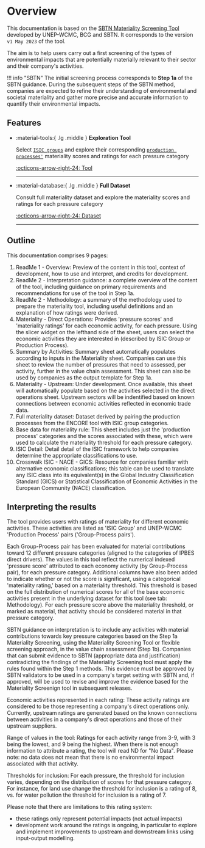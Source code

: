 
# Overview

This documentation is based on the [SBTN Materiality Screening Tool](https://sciencebasedtargetsnetwork.org/wp-content/uploads/2023/05/SBTN-Materiality-Screening-Tool-v1.xlsx) developed by UNEP-WCMC, BCG and SBTN. It corresponds to the version `v1 May 2023` of the tool.

The aim is to help users carry out a first screening of the types of environmental impacts that are potentially materially relevant to their sector and their company's activities.

!!! info "SBTN"
    The initial screening process corresponds to **Step 1a** of the SBTN guidance. During the subsequent steps of the SBTN method, companies are expected to refine their understanding of environmental and societal materiality and gather more precise and accurate information to quantify their environmental impacts.

<!-- !!! note
    This tool is currently in its 'beta' form. Functionalities, like the screening of  pressures in a company's upstream, are not currently available. Updates are expected in the near future. -->

## Features

-   :material-tools:{ .lg .middle } __Exploration Tool__

    Select [`ISIC groups`](definitions.md#isic-group) and explore their corresponding [`production processes'`](definitions.md#production-process) materiality scores and ratings for each pressure category

    [:octicons-arrow-right-24: Tool](direct-operations.md)

    ---

-   :material-database:{ .lg .middle } __Full Dataset__

    Consult full materiality dataset and explore the materiality scores and ratings for each pressure category

    [:octicons-arrow-right-24: Dataset](full-materiality-dataset.md)

    ---

<!-- TODO -->
<!-- -   :material-format-font:{ .lg .middle } __Other Classifications__

    If necessary, translate the materiality tool, currently in the International Standard Industrial Classification of All Economic Activities (ISIC) into other classifications.

    [:octicons-arrow-right-24: Classifications](#)

    --- -->



## Outline
This documentation comprises 9 pages:

1. ReadMe 1 - Overview: Preview of the content in this tool, context of development, how to use and interpret, and credits for development. 
2. ReadMe 2 - Interpretation guidance: a complete overview of the content of the tool, including guidance on primary requirements and recommendations for use of the tool in Step 1a.
3. ReadMe 2  -  Methodology: a summary of the methodology used to prepare the materiality tool, including useful definitions and an explanation of how ratings were derived.
4. Materiality - Direct Operations: Provides 'pressure scores' and 'materiality ratings' for each economic activity, for each pressure. Using the slicer widget on the lefthand side of the sheet, users can select the economic activities they are interested in (described by ISIC Group or Production Process).
5. Summary by Activities: Summary sheet automatically populates according to inputs in the Materiality sheet. Companies can use this sheet to review the number of pressures that need to assessed, per activity, further in the value chain assessment. This sheet can also be used by companies as the output template for Step 1a. 
6. Materiality - Upstream: Under development. Once available, this sheet will automatically populate based on the activities selected in the direct operations sheet. Upstream sectors will be indentified based on known connections between economic activities reflected in economic trade data.
7. Full materiality dataset: Dataset derived by pairing the production processes from the ENCORE tool with ISIC group categories. 
8. Base data for materiality rule: This sheet includes just the 'production process' categories and the scores associated with these, which were used to calculate the materiality threshold for each pressure category. 
9.  ISIC Detail: Detail detail of the ISIC framework to help companies determine the appropriate classifications to use.
10. Crosswalk ISIC - NACE - GICS: Resource for companies familiar with alternative economic classifications; this table can be used to translate any ISIC class into its equivalent(s) in the Global Industry Classification Standard (GICS) or Statistical Classification of Economic Activities in the European Community (NACE) classification.



## Interpreting the results 
The tool provides users with ratings of materiality for different economic activities. These activities are listed as 'ISIC Group' and UNEP-WCMC 'Production Process' pairs ('Group-Process pairs').  

Each Group-Process pair has been evaluated for material contributions toward 12 different pressure categories (aligned to the categories of IPBES direct drivers). The values in this tool reflect the numerical indexed 'pressure score' attributed to each economy activity (by Group-Process pair), for each pressure category. Additional columns have also been added to indicate whether or not the score is significant, using a categorical 'materiality rating,' based on a materiality threshold. This threshold is based on the full distribution of numerical scores for all of the base economic activities present in the underlying dataset for this tool (see tab: Methodology). For each pressure score above the materiality threshold, or marked as material, that activity should be considered material in that pressure category. 

SBTN guidance on interpretation is to include any activities with material contributions towards key pressure categories based on the Step 1a Materiality Screening, using the Materiality Screening Tool or flexible screening approach, in the value chain assessment (Step 1b).  Companies that can submit evidence to SBTN (appropriate data and justification) contradicting the findings of the Materiality Screening tool must apply the rules found within the Step 1 methods. This evidence must be approved by SBTN validators to be used in a company's target setting with SBTN and, if approved, will be used to revise and improve the evidence based for the Materiality Screenign tool in subsequent releases.

Economic activities represented in each rating: These activity ratings are considered to be those representing a company's direct operations only. Currently, upstream ratings are generated based on the known connections between activities in a company's direct operations and those of their upstream suppliers.

Range of values in the tool: Ratings for each activity range from 3-9, with 3 being the lowest, and 9 being the highest. When there is not enough information to attribute a rating, the tool will read ND for "No Data". Please note: no data does not mean that there is no environmental impact associated with that activity. 

Thresholds for inclusion: For each pressure, the threshold for inclusion varies, depending on the distribution of scores for that pressure category. For instance, for land use change the threshold for inclusion is a rating of 8, vs. for water pollution the threshold for inclusion is a rating of 7. 

Please note that there are limitations to this rating system:
- these ratings only represent potential impacts (not actual impacts)
- development work around the ratings is ongoing, in particular to explore and implement improvements to upstream and downstream links using input-output modelling.